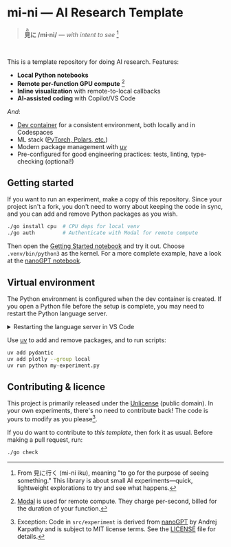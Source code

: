 # mi-ni — AI Research Template

> **<ruby>見<rt>み</rt>に</ruby> /mi·ni/** — _with intent to see_ [^etymology]

[^etymology]: From 見に行く (mi-ni iku), meaning "to go for the purpose of seeing something." This library is about small AI experiments—quick, lightweight explorations to try and see what happens.

&nbsp;

This is a template repository for doing AI research. Features:

- **Local Python notebooks**
- **Remote per-function GPU compute** [^modal]
- **Inline visualization** with remote-to-local callbacks
- **AI-assisted coding** with Copilot/VS Code

_And_:

- [Dev container][dc] for a consistent environment, both locally and in Codespaces
- ML stack ([PyTorch, Polars, etc.](pyproject.toml))
- Modern package management with [uv]
- Pre-configured for good engineering practices: tests, linting, type-checking (optional!)

[^modal]: [Modal] is used for remote compute. They charge per-second, billed for the duration of your function.


## Getting started

If you want to run an experiment, make a copy of this repository. Since your project isn't a fork, you don't need to worry about keeping the code in sync, and you can add and remove Python packages as you wish.

```bash
./go install cpu  # CPU deps for local venv
./go auth         # Authenticate with Modal for remote compute
```

Then open the [Getting Started notebook](getting-started.ipynb) and try it out. Choose `.venv/bin/python3` as the kernel. For a more complete example, have a look at the [nanoGPT notebook](nanogpt.ipynb).


## Virtual environment

The Python environment is configured when the dev container is created. If you open a Python file before the setup is complete, you may need to restart the Python language server.

<details>
    <summary>Restarting the language server in VS Code</summary>
    <ol>
        <li>Open a <code>.py</code> or <code>.ipynb</code> file</li>
        <li>Open the command pallette with <kbd>⇧</kbd><kbd>⌘</kbd><kbd>P</kbd> or <kbd>Ctrl</kbd><kbd>Shift</kbd><kbd>P</kbd></li>
        <li>Run <em>Python: Restart Language Server</em>.</li>
    </ol>
</details>

Use [uv] to add and remove packages, and to run scripts:

```bash
uv add pydantic
uv add plotly --group local
uv run python my-experiment.py
```

[dc]: https://containers.dev
[Modal]: https://modal.com
[uv]: https://astral.sh/uv


## Contributing & licence

This project is primarily released under the [Unlicense](https://unlicense.org/) (public domain). In your own experiments, there's no need to contribute back! The code is yours to modify as you please[^attrib].

If you do want to contribute to _this template_, then fork it as usual. Before making a pull request, run:

```bash
./go check
```

[^attrib]: Exception: Code in `src/experiment` is derived from [nanoGPT](https://github.com/karpathy/nanoGPT) by Andrej Karpathy and is subject to MIT license terms. See the [LICENSE](LICENSE) file for details.
